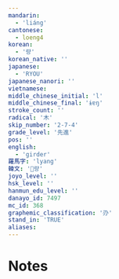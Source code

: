 ```yaml
---
mandarin:
  - 'liáng'
cantonese:
  - loeng4
korean:
  - '량'
korean_native: ''
japanese:
  - 'RYOU'
japanese_nanori: ''
vietnamese:
middle_chinese_initial: 'l'
middle_chinese_final: 'ɨɐŋ'
stroke_count: ''
radical: '木'
skip_number: '2-7-4'
grade_level: '先進'
pos: ''
english:
  - 'girder'
羅馬字: 'lyang'
韓文: '량'
joyo_level: ''
hsk_level: ''
hanmun_edu_level: ''
danayo_id: 7497
mc_id: 368
graphemic_classification: '刅'
stand_in: 'TRUE'
aliases:
---
```


# Notes

